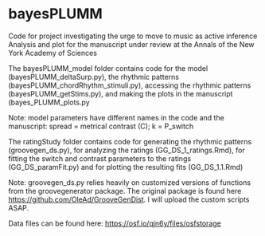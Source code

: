 # bayesPLUMM
Code for project investigating the urge to move to music as active inference
Analysis and plot for the manuscript under review at the Annals of the New York Academy of Sciences

The bayesPLUMM_model folder contains code for the model (bayesPLUMM_deltaSurp.py), the rhythmic patterns (bayesPLUMM_chordRhythm_stimuli.py), accessing the rhythmic patterns (bayesPLUMM_getStims.py), and making the plots in the manuscript (bayes_PLUMM_plots.py

Note: model parameters have different names in the code and the manuscript: spread = metrical contrast (C); k = P_switch

The ratingStudy folder contains code for generating the rhythmic patterns (groovegen_ds.py), for analyzing the ratings (GG_DS_1_ratings.Rmd), for fitting the switch and contrast parameters to the ratings (GG_DS_paramFit.py) and for plotting the resulting fits (GG_DS_1.1.Rmd)

Note: groovegen_ds.py relies heavily on customized versions of functions from the groovegenerator package. The original package is found here https://github.com/OleAd/GrooveGenDist. I will upload the custom scripts ASAP. 


Data files can be found here: https://osf.io/qjn6y/files/osfstorage
